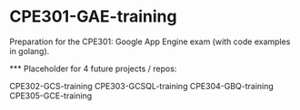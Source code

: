 # CPE301-GAE-training

Preparation for the CPE301: Google App Engine exam (with code examples in golang).

*** Placeholder for 4 future projects / repos:

  CPE302-GCS-training
  CPE303-GCSQL-training
  CPE304-GBQ-training
  CPE305-GCE-training
